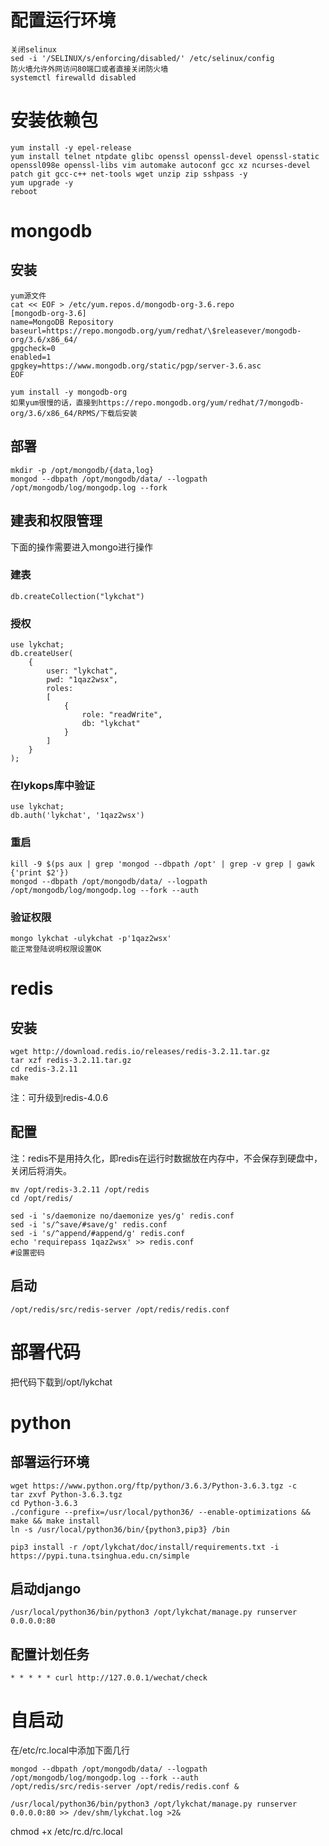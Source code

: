 # 配置运行环境
	关闭selinux
	sed -i '/SELINUX/s/enforcing/disabled/' /etc/selinux/config
	防火墙允许外网访问80端口或者直接关闭防火墙
	systemctl firewalld disabled

# 安装依赖包
    yum install -y epel-release 
    yum install telnet ntpdate glibc openssl openssl-devel openssl-static openssl098e openssl-libs vim automake autoconf gcc xz ncurses-devel patch git gcc-c++ net-tools wget unzip zip sshpass -y
    yum upgrade -y
    reboot

# mongodb
## 安装
	yum源文件
	cat << EOF > /etc/yum.repos.d/mongodb-org-3.6.repo
	[mongodb-org-3.6]
	name=MongoDB Repository
	baseurl=https://repo.mongodb.org/yum/redhat/\$releasever/mongodb-org/3.6/x86_64/
	gpgcheck=0
	enabled=1
	gpgkey=https://www.mongodb.org/static/pgp/server-3.6.asc
	EOF

	yum install -y mongodb-org
	如果yum很慢的话，直接到https://repo.mongodb.org/yum/redhat/7/mongodb-org/3.6/x86_64/RPMS/下载后安装
	

## 部署
	mkdir -p /opt/mongodb/{data,log}
	mongod --dbpath /opt/mongodb/data/ --logpath /opt/mongodb/log/mongodp.log --fork

## 建表和权限管理

下面的操作需要进入mongo进行操作

### 建表

	db.createCollection("lykchat")

### 授权

	use lykchat;  
	db.createUser(  
	    {  
	        user: "lykchat",  
	        pwd: "1qaz2wsx",  
	        roles:  
	        [  
	            {  
	                role: "readWrite",  
	                db: "lykchat"  
	            }  
	        ]  
	    }  
	);  
	
  
### 在lykops库中验证  

	use lykchat;  
	db.auth('lykchat', '1qaz2wsx')  


### 重启
	kill -9 $(ps aux | grep 'mongod --dbpath /opt' | grep -v grep | gawk {'print $2'})
	mongod --dbpath /opt/mongodb/data/ --logpath /opt/mongodb/log/mongodp.log --fork --auth

### 验证权限
	mongo lykchat -ulykchat -p'1qaz2wsx'
	能正常登陆说明权限设置OK

# redis
## 安装
	wget http://download.redis.io/releases/redis-3.2.11.tar.gz
	tar xzf redis-3.2.11.tar.gz
	cd redis-3.2.11
	make

注：可升级到redis-4.0.6

## 配置

注：redis不是用持久化，即redis在运行时数据放在内存中，不会保存到硬盘中，关闭后将消失。

	mv /opt/redis-3.2.11 /opt/redis
	cd /opt/redis/

	sed -i 's/daemonize no/daemonize yes/g' redis.conf
	sed -i 's/^save/#save/g' redis.conf
	sed -i 's/^append/#append/g' redis.conf
	echo 'requirepass 1qaz2wsx' >> redis.conf
	#设置密码
	
## 启动
	/opt/redis/src/redis-server /opt/redis/redis.conf

# 部署代码
把代码下载到/opt/lykchat

# python
## 部署运行环境
    wget https://www.python.org/ftp/python/3.6.3/Python-3.6.3.tgz -c
    tar zxvf Python-3.6.3.tgz
    cd Python-3.6.3
    ./configure --prefix=/usr/local/python36/ --enable-optimizations && make && make install
	ln -s /usr/local/python36/bin/{python3,pip3} /bin

	pip3 install -r /opt/lykchat/doc/install/requirements.txt -i https://pypi.tuna.tsinghua.edu.cn/simple

## 启动django
	/usr/local/python36/bin/python3 /opt/lykchat/manage.py runserver 0.0.0.0:80

## 配置计划任务

	* * * * * curl http://127.0.0.1/wechat/check


# 自启动

在/etc/rc.local中添加下面几行

	mongod --dbpath /opt/mongodb/data/ --logpath /opt/mongodb/log/mongodp.log --fork --auth
	/opt/redis/src/redis-server /opt/redis/redis.conf &
	
	/usr/local/python36/bin/python3 /opt/lykchat/manage.py runserver 0.0.0.0:80 >> /dev/shm/lykchat.log >2&
	

chmod +x /etc/rc.d/rc.local
